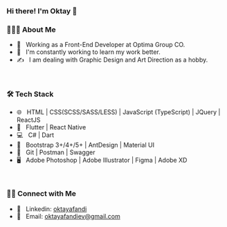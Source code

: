 ### Hi there! I'm Oktay 👋

<h3> 👨🏻‍💻 About Me </h3>

- 💼 &nbsp; Working as a Front-End Developer at Optima Group CO.
- 🌱 &nbsp; I'm constantly working to learn my work better.
- ✍️ &nbsp; I am dealing with Graphic Design and Art Direction as a hobby.

<br/>

<h3> 🛠 Tech Stack </h3>

- 🌐 &nbsp; HTML | CSS(SCSS/SASS/LESS) | JavaScript (TypeScript) | JQuery | ReactJS
- 📱 &nbsp; Flutter | React Native
- 💻 &nbsp; C# | Dart
- 🎨 &nbsp; Bootstrap 3+/4+/5+ | AntDesign | Material UI
- 🔧 &nbsp; Git | Postman | Swagger
- 🖥 &nbsp; Adobe Photoshop | Adobe Illustrator | Figma | Adobe XD

<br/>

<h3> 🤝🏻 Connect with Me </h3>

- 💬 &nbsp; Linkedin: <a href="https://www.linkedin.com/in/oktay-afandi-76365a209/">oktayafandi</a>
- 📩 &nbsp; Email: <a href="mailto:oktayafandiev@gmail.com">oktayafandiev@gmail.com</a>
